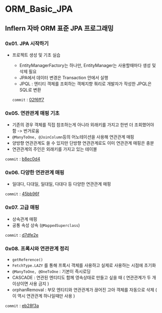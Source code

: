 # ORM_Basic_JPA
Inflern 자바 ORM 표준 JPA 프로그래밍
---  

### 0x01. JPA 시작하기
- 프로젝트 생성 및 기초 실습   
  - EntityManagerFactory는 하나만, EntityManager는 사용할때마다 생성 및 삭제 필요
  - JPA에서 데이터 변경은 Transaction 안에서 실행
  - JPQL : 엔티티 객체를 조회하는 객체지향 쿼리로 개발자가 작성한 JPQL은 SQL로 변환   
 
  ```commit``` : [02f6ff7](https://github.com/meoldae/ORM_Basic_JPA/commit/02f6ff788c59f123300ff2783dc138bbcf403ad8)
### 0x05. 연관관계 매핑 기초
  - 기존의 경우 객체를 직접 참조하는게 아니라 외래키를 가지고 한번 더 조회했어야 함 -> 번거로움 
  - ```@ManyToOne, @JoinColumn```등의 어노테이션을 사용해 연관관계 매핑
  - 양방향 연관관계도 쓸 수 있지만 단방향 연관관계로도 이미 연관관계 매핑은 충분
  - 연관관계의 주인은 외래키를 가지고 있는 테이블
  
  ```commit``` : [b8ec0d4](https://github.com/meoldae/ORM_Basic_JPA/commit/b8ec0d4e98c41e1f5ebf8a2122e480490da4ba83)

### 0x06. 다양한 연관관계 매핑    
  - 일대다, 다대일, 일대일, 다대다 등 다양한 연관관계 매핑

  ```commit``` : [45bb96f](https://github.com/meoldae/ORM_Basic_JPA/commit/45bb96f1893ad90f6e7749ac1cf7c0d9e2f16bb5)

### 0x07. 고급 매핑
  - 상속관계 매핑
  - 공통 속성 상속 (```@MappedSuperclass```)
  
  ```commit``` : [d7dfe2e](https://github.com/meoldae/ORM_Basic_JPA/commit/d7dfe2e56bb28af52a4f27293c4248dc50c51b8e)
  
### 0x08. 프록시와 연관관계 정리
  - ```getReference()```
  - ```FetchType.LAZY``` 를 통해 프록시 객체를 사용하고 실제로 사용하는 시점에 초기화
  - ```@ManyToOne, @OneToOne``` : 기본이 즉시로딩
  - CASCADE : 연관된 엔티티도 함께 영속상태로 만들고 싶을 때 ( 연관관계가 두 개 이상이면 사용 금지 )
  - orphanRemoval : 부모 엔티티와 연관관계가 끊어진 고아 객체를 자동으로 삭제 ( 이 역시 연관관계 하나일때만 사용 )
  
  ```commit``` : [eb28f3a](https://github.com/meoldae/ORM_Basic_JPA/commit/eb28f3a2d7b3c19ea99248b97da0a4d6e342ec08)
